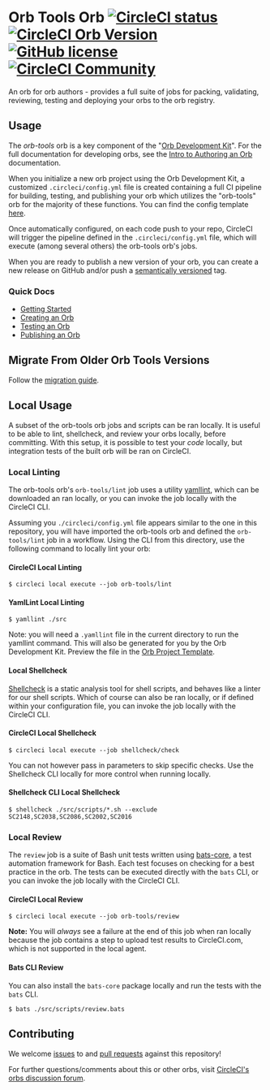 # Orb Tools Orb [![CircleCI status](https://circleci.com/gh/CircleCI-Public/orb-tools-orb.svg "CircleCI status")](https://circleci.com/gh/CircleCI-Public/orb-tools-orb) [![CircleCI Orb Version](https://badges.circleci.com/orbs/circleci/orb-tools.svg)](https://circleci.com/orbs/registry/orb/circleci/orb-tools) [![GitHub license](https://img.shields.io/badge/license-MIT-blue.svg)](https://raw.githubusercontent.com/CircleCI-Public/orb-tools-orb/master/LICENSE) [![CircleCI Community](https://img.shields.io/badge/community-CircleCI%20Discuss-343434.svg)](https://discuss.circleci.com/c/ecosystem/orbs)

An orb for orb authors - provides a full suite of jobs for packing, validating, reviewing, testing and deploying your orbs to the orb registry.

## Usage

The _orb-tools_ orb is a key component of the "[Orb Development Kit](https://circleci.com/docs/2.0/orb-author/#orb-development-kit)". For the full documentation for developing orbs, see the [Intro to Authoring an Orb](https://circleci.com/docs/2.0/orb-author-intro/) documentation.

When you initialize a new orb project using the Orb Development Kit, a customized `.circleci/config.yml` file is created containing a full CI pipeline for building, testing, and publishing your orb which utilizes the "orb-tools" orb for the majority of these functions. You can find the config template [here](https://github.com/CircleCI-Public/Orb-Project-Template/).

Once automatically configured, on each code push to your repo, CircleCI will trigger the pipeline defined in the `.circleci/config.yml` file, which will execute (among several others) the orb-tools orb's jobs.

When you are ready to publish a new version of your orb, you can create a new release on GitHub and/or push a [semantically versioned](https://semver.org/) tag.

### Quick Docs

- [Getting Started](https://circleci.com/docs/2.0/orb-author-intro/)
- [Creating an Orb](https://circleci.com/docs/2.0/orb-author/)
- [Testing an Orb](https://circleci.com/docs/2.0/testing-orbs/)
- [Publishing an Orb](https://circleci.com/docs/2.0/creating-orbs/)

## Migrate From Older Orb Tools Versions

Follow the [migration guide](./MIGRATION.md).

## Local Usage

A subset of the orb-tools orb jobs and scripts can be ran locally. It is useful to be able to lint, shellcheck, and review your orbs locally, before committing. With this setup, it is possible to test your _code_ locally, but integration tests of the built orb will be ran on CircleCI.

### Local Linting

The orb-tools orb's `orb-tools/lint` job uses a utility [yamllint](https://yamllint.readthedocs.io/en/stable/), which can be downloaded an ran locally, or you can invoke the job locally with the CircleCI CLI.

Assuming you `./circleci/config.yml` file appears similar to the one in this repository, you will have imported the orb-tools orb and defined the `orb-tools/lint` job in a workflow. Using the CLI from this directory, use the following command to locally lint your orb:

#### CircleCI Local Linting

```shell
$ circleci local execute --job orb-tools/lint
```

#### YamlLint Local Linting

```shell
$ yamllint ./src
```

Note: you will need a `.yamllint` file in the current directory to run the yamllint command. This will also be generated for you by the Orb Development Kit. Preview the file in the [Orb Project Template](https://github.com/CircleCI-Public/Orb-Project-Template).

#### Local Shellcheck

[Shellcheck](https://github.com/koalaman/shellcheck) is a static analysis tool for shell scripts, and behaves like a linter for our shell scripts. Which of course can also be ran locally, or if defined within your configuration file, you can invoke the job locally with the CircleCI CLI.

#### CircleCI Local Shellcheck

```shell
$ circleci local execute --job shellcheck/check
```

You can not however pass in parameters to skip specific checks. Use the Shellcheck CLI locally for more control when running locally.

#### Shellcheck CLI Local Shellcheck

```shell
$ shellcheck ./src/scripts/*.sh --exclude SC2148,SC2038,SC2086,SC2002,SC2016
```

### Local Review

The `review` job is a suite of Bash unit tests written using [bats-core](https://github.com/bats-core/bats-core), a test automation framework for Bash. Each test focuses on checking for a best practice in the orb. The tests can be executed directly with the `bats` CLI, or you can invoke the job locally with the CircleCI CLI.

#### CircleCI Local Review

```shell
$ circleci local execute --job orb-tools/review
```

**Note:** You will _always_ see a failure at the end of this job when ran locally because the job contains a step to upload test results to CircleCI.com, which is not supported in the local agent.

#### Bats CLI Review

You can also install the `bats-core` package locally and run the tests with the `bats` CLI.

```shell
$ bats ./src/scripts/review.bats
```

## Contributing

We welcome [issues](https://github.com/CircleCI-Public/orb-tools-orb/issues) to and [pull requests](https://github.com/CircleCI-Public/orb-tools-orb/pulls) against this repository!

For further questions/comments about this or other orbs, visit [CircleCI's orbs discussion forum](https://discuss.circleci.com/c/ecosystem/orbs).
